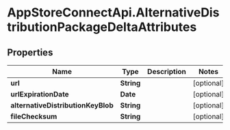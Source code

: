 # AppStoreConnectApi.AlternativeDistributionPackageDeltaAttributes

## Properties

Name | Type | Description | Notes
------------ | ------------- | ------------- | -------------
**url** | **String** |  | [optional] 
**urlExpirationDate** | **Date** |  | [optional] 
**alternativeDistributionKeyBlob** | **String** |  | [optional] 
**fileChecksum** | **String** |  | [optional] 


